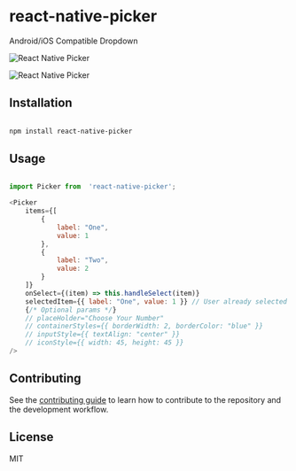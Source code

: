 # react-native-picker

Android/iOS Compatible Dropdown

![React Native Picker](https://i.ibb.co/0XdD9fn/IMG-1619-portrait.png)

![React Native Picker](https://i.ibb.co/zX8DPC6/ezgif-4-431f2dae8a.gif)

## Installation

```sh

npm install react-native-picker

```

## Usage

```js

import Picker from  'react-native-picker';

<Picker
	items={[
		{
			label: "One",
			value: 1
		},
		{
			label: "Two",
			value: 2
		}
	]}
	onSelect={(item) => this.handleSelect(item)}
	selectedItem={{ label: "One", value: 1 }} // User already selected item
	{/* Optional params */}
	// placeHolder="Choose Your Number"
	// containerStyles={{ borderWidth: 2, borderColor: "blue" }}
	// inputStyle={{ textAlign: "center" }}
	// iconStyle={{ width: 45, height: 45 }}
/>

```

## Contributing

See the [contributing guide](CONTRIBUTING.md) to learn how to contribute to the repository and the development workflow.

## License

MIT
